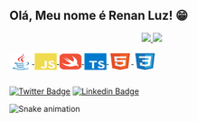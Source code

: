 ## Olá, Meu nome é Renan Luz! 😁

<div align="center">
  <a href="https://github.com/renanluz"> 
  <img height="180em" src="https://github-readme-stats.vercel.app/api?username=renanluz&show_icons=true&theme=algolia&include_all_commits=true&count_private=true&locale=pt-br"/>
  <img height="180em" src="https://github-readme-stats.vercel.app/api/top-langs/?username=renanluz&layout=compact&langs_count=7&theme=algolia&locale=pt-br"/>
</div>
  
  <div style="display: inline_block"><br>
  <img align="center" alt="Java" height="30" width="40" src="https://raw.githubusercontent.com/devicons/devicon/master/icons/java/java-original.svg">
  <img align="center" alt="JS" height="30" width="40" src="https://raw.githubusercontent.com/devicons/devicon/master/icons/javascript/javascript-plain.svg">
  <img align="center" alt="SWIFT" height="30" width="40" src="https://raw.githubusercontent.com/devicons/devicon/master/icons/swift/swift-original.svg">
  <img align="center" alt="TS" height="30" width="40" src="https://raw.githubusercontent.com/devicons/devicon/master/icons/typescript/typescript-plain.svg">
  <img align="center" alt="HTML" height="30" width="40" src="https://raw.githubusercontent.com/devicons/devicon/master/icons/html5/html5-original.svg">
  <img align="center" alt="CSS" height="30" width="40" src="https://raw.githubusercontent.com/devicons/devicon/master/icons/css3/css3-original.svg">  

</div>

  ##

[![Twitter Badge](https://img.shields.io/badge/-Twitter-1ca0f1?style=flat-square&labelColor=1ca0f1&logo=twitter&logoColor=white&link=https://twitter.com/renan_luz)](https://twitter.com/renan_luz)
[![Linkedin Badge](https://img.shields.io/badge/-LinkedIn-blue?style=flat-square&logo=Linkedin&logoColor=white&link=https://www.linkedin.com/in/renan-luz)](https://www.linkedin.com/in/renan-luz/)

  
  ![Snake animation](https://github.com/renanluz/renanluz/blob/output/github-contribution-grid-snake.svg)
